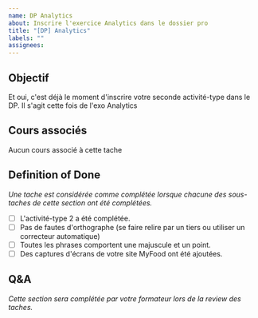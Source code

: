 ```yaml
---
name: DP Analytics
about: Inscrire l'exercice Analytics dans le dossier pro
title: "[DP] Analytics"
labels: ""
assignees:
---
```


## Objectif

Et oui, c'est déjà le moment d'inscrire votre seconde activité-type dans le DP. Il s'agit cette fois de l'exo Analytics

## Cours associés

Aucun cours associé à cette tache

## Definition of Done

_Une tache est considérée comme complétée lorsque chacune des sous-taches de cette section ont été complétées._

- [ ] L'activité-type 2 a été complétée.
- [ ] Pas de fautes d'orthographe (se faire relire par un tiers ou utiliser un correcteur automatique)
- [ ] Toutes les phrases comportent une majuscule et un point.
- [ ] Des captures d'écrans de votre site MyFood ont été ajoutées.

## Q&A

_Cette section sera complétée par votre formateur lors de la review des taches._
